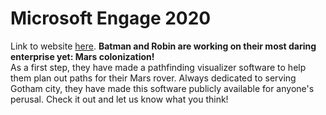# Microsoft Engage 2020
Link to website <a href="https://meeta14.github.io/pf_mars/index.html">here</a>.
 <b>Batman and Robin are working on their most daring enterprise yet: Mars colonization! </b> <br>
 As a first step, they have made a pathfinding visualizer software to help them plan out paths for their Mars rover. Always dedicated to serving Gotham city, they have made this software publicly available for anyone's perusal. Check it out and let us know what you think!
